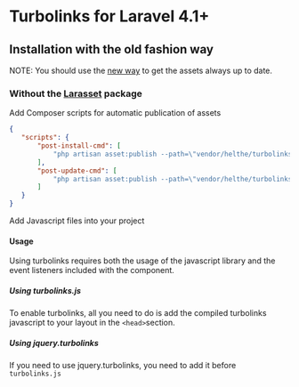 Turbolinks for Laravel 4.1+
===========================

## Installation with the old fashion way

NOTE: You should use the [new way](README.md#with-the-larasset-package) to get the assets always up to date.

### Without the [Larasset](https://github.com/efficiently/larasset) package

Add Composer scripts for automatic publication of assets

```json
{
   "scripts": {
       "post-install-cmd": [
           "php artisan asset:publish --path=\"vendor/helthe/turbolinks/Resources/public/js\" efficiently/turbolinks"
       ],
       "post-update-cmd": [
           "php artisan asset:publish --path=\"vendor/helthe/turbolinks/Resources/public/js\" efficiently/turbolinks"
       ]
   }
}
```

Add Javascript files into your project

#### Usage

Using turbolinks requires both the usage of the javascript library and the event listeners included with the component.

##### Using turbolinks.js

To enable turbolinks, all you need to do is add the compiled turbolinks javascript to your layout in the `<head>`section.

##### Using jquery.turbolinks

If you need to use jquery.turbolinks, you need to add it before `turbolinks.js`
